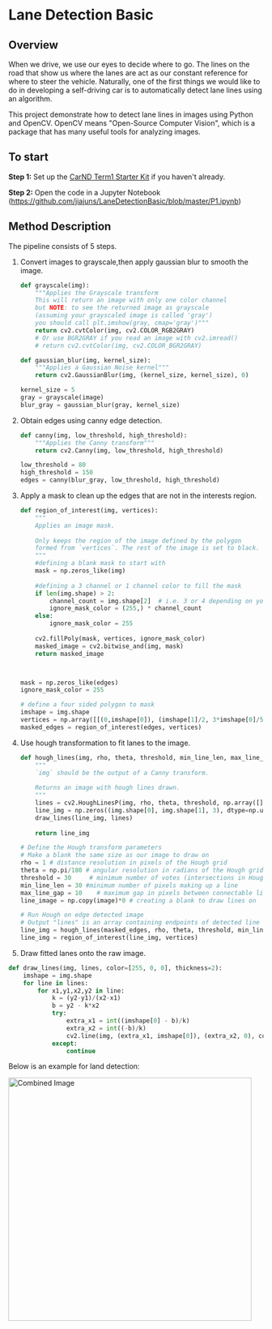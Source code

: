 # Lane Detection Basic 


Overview
---

When we drive, we use our eyes to decide where to go.  The lines on the road that show us where the lanes are act as our constant reference for where to steer the vehicle.  Naturally, one of the first things we would like to do in developing a self-driving car is to automatically detect lane lines using an algorithm.

This project demonstrate how to detect lane lines in images using Python and OpenCV. OpenCV means "Open-Source Computer Vision", which is a package that has many useful tools for analyzing images.  

To start
---
**Step 1:** Set up the [CarND Term1 Starter Kit](https://classroom.udacity.com/nanodegrees/nd013/parts/fbf77062-5703-404e-b60c-95b78b2f3f9e/modules/83ec35ee-1e02-48a5-bdb7-d244bd47c2dc/lessons/8c82408b-a217-4d09-b81d-1bda4c6380ef/concepts/4f1870e0-3849-43e4-b670-12e6f2d4b7a7) if you haven't already.

**Step 2:** Open the code in a Jupyter Notebook (https://github.com/jiajuns/LaneDetectionBasic/blob/master/P1.ipynb)


Method Description
---
The pipeline consists of 5 steps.

1. Convert images to grayscale,then apply gaussian blur to smooth the image.

    ```python
    def grayscale(img):
        """Applies the Grayscale transform
        This will return an image with only one color channel
        but NOTE: to see the returned image as grayscale
        (assuming your grayscaled image is called 'gray')
        you should call plt.imshow(gray, cmap='gray')"""
        return cv2.cvtColor(img, cv2.COLOR_RGB2GRAY)
        # Or use BGR2GRAY if you read an image with cv2.imread()
        # return cv2.cvtColor(img, cv2.COLOR_BGR2GRAY)

    def gaussian_blur(img, kernel_size):
        """Applies a Gaussian Noise kernel"""
        return cv2.GaussianBlur(img, (kernel_size, kernel_size), 0)

    kernel_size = 5
    gray = grayscale(image)
    blur_gray = gaussian_blur(gray, kernel_size)
    ```

2. Obtain edges using canny edge detection.

    ```python
    def canny(img, low_threshold, high_threshold):
        """Applies the Canny transform"""
        return cv2.Canny(img, low_threshold, high_threshold)

    low_threshold = 80
    high_threshold = 150
    edges = canny(blur_gray, low_threshold, high_threshold)
    ```

3. Apply a mask to clean up the edges that are not in the interests region.

    ```python
    def region_of_interest(img, vertices):
        """
        Applies an image mask.
        
        Only keeps the region of the image defined by the polygon
        formed from `vertices`. The rest of the image is set to black.
        """
        #defining a blank mask to start with
        mask = np.zeros_like(img)   
        
        #defining a 3 channel or 1 channel color to fill the mask
        if len(img.shape) > 2:
            channel_count = img.shape[2]  # i.e. 3 or 4 depending on your image
            ignore_mask_color = (255,) * channel_count
        else:
            ignore_mask_color = 255
            
        cv2.fillPoly(mask, vertices, ignore_mask_color)
        masked_image = cv2.bitwise_and(img, mask)
        return masked_image



    mask = np.zeros_like(edges)   
    ignore_mask_color = 255   

    # define a four sided polygon to mask
    imshape = img.shape
    vertices = np.array([[(0,imshape[0]), (imshape[1]/2, 3*imshape[0]/5), (imshape[1]/2, 3*imshape[0]/5), (imshape[1],imshape[0])]], dtype=np.int32)
    masked_edges = region_of_interest(edges, vertices)
    ```

4. Use hough transformation to fit lanes to the image.

    ```python
    def hough_lines(img, rho, theta, threshold, min_line_len, max_line_gap):
        """
        `img` should be the output of a Canny transform.
            
        Returns an image with hough lines drawn.
        """
        lines = cv2.HoughLinesP(img, rho, theta, threshold, np.array([]), minLineLength=min_line_len, maxLineGap=max_line_gap)
        line_img = np.zeros((img.shape[0], img.shape[1], 3), dtype=np.uint8)
        draw_lines(line_img, lines)
        
        return line_img

    # Define the Hough transform parameters
    # Make a blank the same size as our image to draw on
    rho = 1 # distance resolution in pixels of the Hough grid
    theta = np.pi/180 # angular resolution in radians of the Hough grid
    threshold = 30     # minimum number of votes (intersections in Hough grid cell)
    min_line_len = 30 #minimum number of pixels making up a line
    max_line_gap = 10    # maximum gap in pixels between connectable line segments
    line_image = np.copy(image)*0 # creating a blank to draw lines on

    # Run Hough on edge detected image
    # Output "lines" is an array containing endpoints of detected line segments
    line_img = hough_lines(masked_edges, rho, theta, threshold, min_line_len, max_line_gap)
    line_img = region_of_interest(line_img, vertices)
    ```

5. Draw fitted lanes onto the raw image.
```python
def draw_lines(img, lines, color=[255, 0, 0], thickness=2):
    imshape = img.shape
    for line in lines:
        for x1,y1,x2,y2 in line:
            k = (y2-y1)/(x2-x1)
            b = y2 - k*x2
            try:
                extra_x1 = int((imshape[0] - b)/k)
                extra_x2 = int((-b)/k)
                cv2.line(img, (extra_x1, imshape[0]), (extra_x2, 0), color, thickness)
            except:
                continue
```


Below is an example for land detection:

<img src="examples/laneLines_thirdPass.jpg" width="480" alt="Combined Image" />

